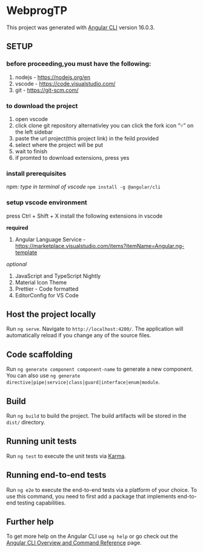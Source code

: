 # WebprogTP

This project was generated with [Angular CLI](https://github.com/angular/angular-cli) version 16.0.3.


## SETUP

### before proceeding,you must have the following:
1. nodejs - https://nodejs.org/en
2. vscode - https://code.visualstudio.com/
3. git - https://git-scm.com/


### to download the project
1. open vscode
2. click clone git repository
alternativley you can click the fork icon “⑂” on the left sidebar
3. paste the url project(this project link) in the feild provided
4. select where the project will be put
5. wait to finish
6. if promted to download extensions, press yes

### install prerequisites
npm:
*type in terminal of vscode*
```npm install -g @angular/cli```

### setup vscode environment
press Ctrl + Shift + X
install the following extensions in vscode

**required**
1. Angular Language Service - 
https://marketplace.visualstudio.com/items?itemName=Angular.ng-template

*optional*
1. JavaScript and TypeScript Nightly
2. Material Icon Theme
3. Prettier - Code formatted
4. EditorConfig for VS Code

## Host the project locally

Run `ng serve`. Navigate to `http://localhost:4200/`. The application will automatically reload if you change any of the source files.

## Code scaffolding

Run `ng generate component component-name` to generate a new component. You can also use `ng generate directive|pipe|service|class|guard|interface|enum|module`.

## Build

Run `ng build` to build the project. The build artifacts will be stored in the `dist/` directory.

## Running unit tests

Run `ng test` to execute the unit tests via [Karma](https://karma-runner.github.io).

## Running end-to-end tests

Run `ng e2e` to execute the end-to-end tests via a platform of your choice. To use this command, you need to first add a package that implements end-to-end testing capabilities.

## Further help

To get more help on the Angular CLI use `ng help` or go check out the [Angular CLI Overview and Command Reference](https://angular.io/cli) page.
